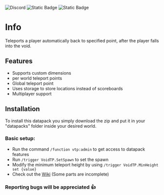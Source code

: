 ![Discord](https://img.shields.io/discord/1085840781857800222?style=plastic&logo=discord&logoColor=blue)
![Static Badge](https://img.shields.io/badge/Github_Repository-black?style=plastic&logo=github&link=https%3A%2F%2Fgithub.com%2FAmethyst-Development)
![Static Badge](https://img.shields.io/badge/Buy_Me_A_Coffe-black?logo=buymeacoffee&logoColor=yellow&link=https%3A%2F%2Fwww.buymeacoffee.com%2Fgreen456)
#
# Info
Teleports a player automatically back to specified point, after the player falls into the void.

## Features
- Supports custom dimensions
- per world teleport points
- Global teleport point
- Uses storage to store locations instead of scoreboards
- Multiplayer support

## Installation
To install this datapack you simply download the zip and put it in your "datapacks" folder inside your desired world.

### Basic setup:
- Run the command ```/function vtp:admin``` to get access to datapack features
- Run ```/trigger VoidTP.SetSpawn``` to set the spawn
- Modify the  minimum teleport height by using ```/trigger VoidTP.MinHeight set {value}```
- Check out the [Wiki](https://github.com/Phero-Network/VoidTP/wiki) (Some parts are incomplete)

### Reporting bugs will be appreciated 👍
